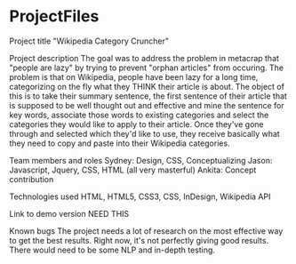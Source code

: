 ProjectFiles
============
Project title
"Wikipedia Category Cruncher"


Project description
The goal was to address the problem in metacrap that "people are lazy" by trying to prevent "orphan articles" from occuring. The problem is that on Wikipedia, people have been lazy for a long time, categorizing on the fly what they THINK their article is about.  The object of this is to take their summary sentence, the first sentence of their article that is supposed to be well thought out and effective and mine the sentence for key words, associate those words to existing categories and select the categories they would like to apply to their article.  Once they've gone through and selected which they'd like to use, they receive basically what they need to copy and paste into their Wikipedia categories. 


Team members and roles
Sydney: Design, CSS, Conceptualizing
Jason: Javascript, Jquery, CSS, HTML (all very masterful)
Ankita: Concept contribution

Technologies used
HTML, HTML5, CSS3, CSS, InDesign, Wikipedia API

Link to demo version
NEED THIS

Known bugs
The project needs a lot of research on the most effective way to get the best results.  Right now, it's not perfectly giving good results.  There would need to be some NLP and in-depth testing. 
